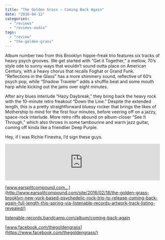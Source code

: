 ```yaml
---
title: "The Golden Grass – Coming Back Again"
date: "2016-04-12"
categories: 
  - "reviews"
  - "reviews-audio"
tags: 
  - "review"
  - "the-golden-grass"
---
```


Album number two from this Brooklyn hippie-freak trio features six tracks of heavy psych grooves. We get started with “Get it Together,” a mellow, 70’s style ode to sunny ways that wouldn’t sound outta place on American Century, with a heavy chorus that recalls Foghat or Grand Funk. “Reflections in the Glass” has a more shimmery sound, reflective of 60’s psych pop, while “Shadow Traveler” adds a shuffle beat and some mouth harp while kicking out the jams over eight minutes.

After airy blues interlude “Hazy Daybreak,” they bring back the heavy rock with the 10-minute retro freakout “Down the Line.” Despite the extended length, this is a pretty straightforward bluesy rocker that brings the likes of Mothership to mind for the first four minutes, before veering off on a jazzy, space-rock interlude. More retro riffs abound on album-closer “See It Through,” which also throws in some tambourine and warm jazz guitar, coming off kinda like a friendlier Deep Purple.

Hey, if I was Richie Finestra, I’d sign these guys.

<iframe style="border: 0; width: 100%; height: 120px;" src="https://bandcamp.com/EmbeddedPlayer/album=2118163155/size=large/bgcol=ffffff/linkcol=0687f5/tracklist=false/artwork=small/transparent=true/" width="300" height="150" seamless=""><a href="http://listenable-records.bandcamp.com/album/coming-back-again">COMING BACK AGAIN by THE GOLDEN GRASS</a></iframe>

[www.earsplitcompound.com...](http://www.earsplitcompound.com/site/2016/02/18/the-golden-grass-brooklyn-new-york-based-psychedelic-rock-trio-to-release-coming-back-again-full-length-this-spring-via-listenable-records-artwork-track-listing-revealed/)

[listenable-records.bandcamp.com/album/coming-back-again](https://listenable-records.bandcamp.com/album/coming-back-again)

[www.facebook.com/thegoldengrass](https://www.facebook.com/thegoldengrass/)
